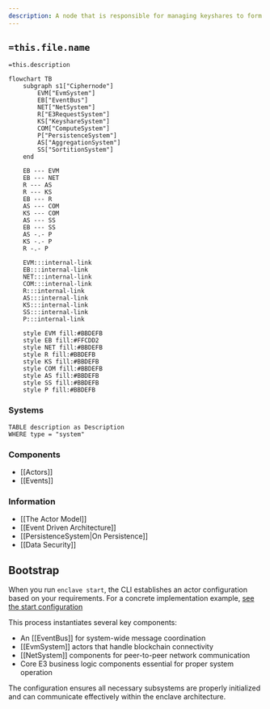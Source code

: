 ```yaml
---
description: A node that is responsible for managing keyshares to form a decryption committee for enclave encrypted data
---
```

## `=this.file.name`

`=this.description`


```mermaid
flowchart TB
    subgraph s1["Ciphernode"]
        EVM["EvmSystem"]
        EB["EventBus"]
        NET["NetSystem"]
		R["E3RequestSystem"]
        KS["KeyshareSystem"]
        COM["ComputeSystem"]
        P["PersistenceSystem"]
        AS["AggregationSystem"]
        SS["SortitionSystem"]
    end

	EB --- EVM
    EB --- NET
    R --- AS
    R --- KS
    EB --- R
    AS --- COM
    KS --- COM
    AS --- SS
    EB --- SS
    AS -.- P
    KS -.- P
    R -.- P

    EVM:::internal-link
    EB:::internal-link
    NET:::internal-link
    COM:::internal-link
    R:::internal-link
    AS:::internal-link
    KS:::internal-link
    SS:::internal-link
    P:::internal-link

    style EVM fill:#BBDEFB
    style EB fill:#FFCDD2
    style NET fill:#BBDEFB
    style R fill:#BBDEFB
	style KS fill:#BBDEFB
    style COM fill:#BBDEFB
    style AS fill:#BBDEFB
    style SS fill:#BBDEFB
	style P fill:#BBDEFB
```



### Systems

```dataview
TABLE description as Description
WHERE type = "system"
```


### Components

- [[Actors]]
- [[Events]]

### Information

- [[The Actor Model]]
- [[Event Driven Architecture]]
- [[PersistenceSystem|On Persistence]]
- [[Data Security]]

## Bootstrap

When you run `enclave start`, the CLI establishes an actor configuration based on your  requirements. For a concrete implementation example, [see the start configuration](https://github.com/gnosisguild/enclave/blob/main/crates/entrypoint/src/start/start.rs) 

This process instantiates several key components:

- An [[EventBus]] for system-wide message coordination
- [[EvmSystem]] actors that handle blockchain connectivity
- [[NetSystem]] components for peer-to-peer network communication
- Core E3 business logic components essential for proper system operation

The configuration ensures all necessary subsystems are properly initialized and can communicate effectively within the enclave architecture.